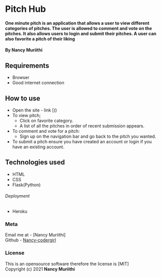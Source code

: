 # Pitch Hub
#### One minute pitch is an application that allows a user to view different categories of pitches. The user is allowed to comment and vote on the pitches. It also allows users to login and submit their pitches. A user can also favorite a pitch of their liking

#### By ****Nancy Muriithi****

## Requirements
* Browser
* Good internet connection

## How to use
* Open the site - link [()
* To view pitch;
    * Click on favorite category.
    * A list of all the pitches in order of recent submission appears.
* To comment and vote for a pitch:
    * Sign up on the navigation bar and go back to the pitch you wanted.
* To submit a pitch ensure you have created an account or login if you have an existing account.

## Technologies used
* HTML
* CSS
* Flask(Python)
###### Deployment
* Heroku

### Meta
Email me at - [Nancy Muriithi]
<br>
Github - [Nancy-codergirl]()

### License
This is an opensource software therefore the license is [MIT]
<br>
Copyright (c) 2021 **Nancy Muriithi**